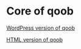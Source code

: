# Core of qoob

[WordPress version of qoob](https://github.com/webarkio/wp_qoob)

[HTML version of qoob](https://github.com/webarkio/html_qoob)
